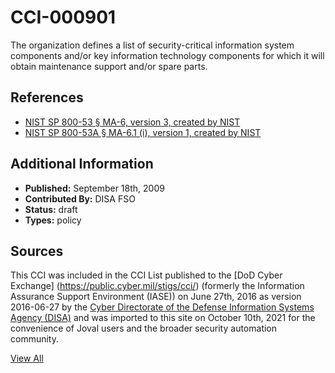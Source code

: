 # CCI-000901

The organization defines a list of security-critical information system components and/or key information technology components for which it will obtain maintenance support and/or spare parts.

## References ##

* [NIST SP 800-53 § MA-6, version 3, created by NIST](http://csrc.nist.gov/publications/PubsSPs.html)
* [NIST SP 800-53A § MA-6.1 (i), version 1, created by NIST](http://csrc.nist.gov/publications/PubsSPs.html)


## Additional Information ##

* **Published:** September 18th, 2009
* **Contributed By:** DISA FSO
* **Status:** draft
* **Types:** policy

## Sources ##

This CCI was included in the CCI List published to the [DoD Cyber Exchange]
(https://public.cyber.mil/stigs/cci/) (formerly the Information Assurance Support Environment
(IASE)) on June 27th, 2016 as version 2016-06-27 by the [Cyber Directorate of the Defense 
Information Systems Agency (DISA)](https://public.cyber.mil/about-cyber/) and was imported to 
this site on October 10th, 2021 for the convenience of Joval users and the broader security automation community.

[View All](../README.md)
